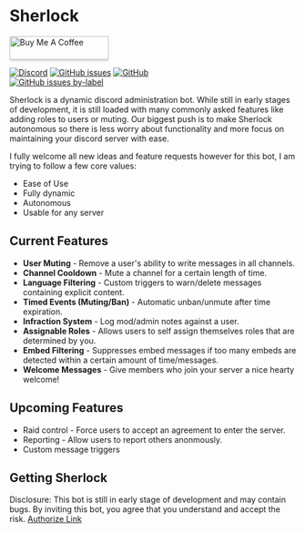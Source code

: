 # Sherlock

<a href="https://www.buymeacoff.ee/Blade2021" target="_blank"><img src="https://www.buymeacoffee.com/assets/img/custom_images/orange_img.png" alt="Buy Me A Coffee" style="height: 41px !important;width: 174px !important;box-shadow: 0px 3px 2px 0px rgba(190, 190, 190, 0.5) !important;-webkit-box-shadow: 0px 3px 2px 0px rgba(190, 190, 190, 0.5) !important;" ></a>  

<a href=https://discord.gg/dB4jeC3><img alt="Discord" src="https://img.shields.io/discord/386701951662030858?style=plastic"></a>
<a href=https://github.com/Blade2021/Sherlock/issues><img alt="GitHub issues" src="https://img.shields.io/github/issues-raw/blade2021/sherlock?style=plastic"></a>
<a href=https://github.com/blade2021/Sherlock><img alt="GitHub" src="https://img.shields.io/github/license/blade2021/sherlock?style=plastic"></a>  
<a href="https://github.com/Blade2021/Sherlock/issues?q=is%3Aissue+is%3Aopen+label%3Afeature-request"><img alt="GitHub issues by-label" src="https://img.shields.io/github/issues-raw/blade2021/sherlock/feature-request?style=plastic"></a>

Sherlock is a dynamic discord administration bot.  While still in early stages of development, it is still loaded with many commonly asked features like adding roles to users or muting.  Our biggest push is to make Sherlock autonomous so there is less worry about functionality and more focus on maintaining your discord server with ease.   

I fully welcome all new ideas and feature requests however for this bot, I am trying to follow a few core values:

- Ease of Use
- Fully dynamic
- Autonomous
- Usable for any server

## Current Features  

- **User Muting** - Remove a user's ability to write messages in all channels.  
- **Channel Cooldown** - Mute a channel for a certain length of time.
- **Language Filtering** - Custom triggers to warn/delete messages containing explicit content.
- **Timed Events (Muting/Ban)** - Automatic unban/unmute after time expiration.
- **Infraction System** - Log mod/admin notes against a user.
- **Assignable Roles** - Allows users to self assign themselves roles that are determined by you.
- **Embed Filtering** - Suppresses embed messages if too many embeds are detected within a certain amount of time/messages.
- **Welcome Messages** - Give members who join your server a nice hearty welcome!

## Upcoming Features

- Raid control - Force users to accept an agreement to enter the server.
- Reporting - Allow users to report others anonmously.
- Custom message triggers

## Getting Sherlock
Disclosure:
This bot is still in early stage of development and may contain bugs.  By inviting this bot, you agree that you understand and accept the risk.
[Authorize Link](https://discord.com/api/oauth2/authorize?client_id=758855978853859340&permissions=8&scope=bot)

